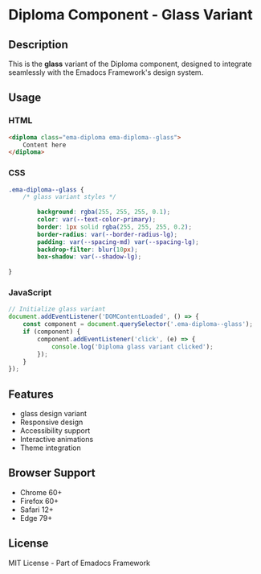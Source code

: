 # Diploma Component - Glass Variant

## Description
This is the **glass** variant of the Diploma component, designed to integrate seamlessly with the Emadocs Framework's design system.

## Usage

### HTML
```html
<diploma class="ema-diploma ema-diploma--glass">
    Content here
</diploma>
```

### CSS
```css
.ema-diploma--glass {
    /* glass variant styles */
    
        background: rgba(255, 255, 255, 0.1);
        color: var(--text-color-primary);
        border: 1px solid rgba(255, 255, 255, 0.2);
        border-radius: var(--border-radius-lg);
        padding: var(--spacing-md) var(--spacing-lg);
        backdrop-filter: blur(10px);
        box-shadow: var(--shadow-lg);
    
}
```

### JavaScript
```javascript
// Initialize glass variant
document.addEventListener('DOMContentLoaded', () => {
    const component = document.querySelector('.ema-diploma--glass');
    if (component) {
        component.addEventListener('click', (e) => {
            console.log('Diploma glass variant clicked');
        });
    }
});
```

## Features
- glass design variant
- Responsive design
- Accessibility support
- Interactive animations
- Theme integration

## Browser Support
- Chrome 60+
- Firefox 60+
- Safari 12+
- Edge 79+

## License
MIT License - Part of Emadocs Framework
